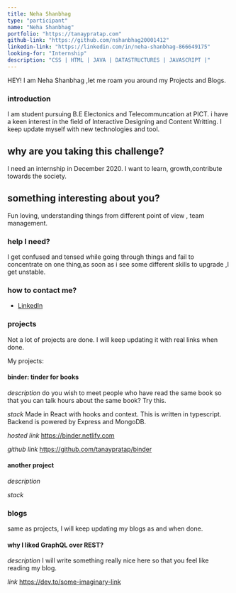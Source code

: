 ```yaml
---
title: Neha Shanbhag
type: "participant"
name: "Neha Shanbhag"
portfolio: "https://tanaypratap.com"
github-link: "https://github.com/nshanbhag20001412"
linkedin-link: "https://linkedin.com/in/neha-shanbhag-866649175"
looking-for: "Internship"
description: "CSS | HTML | JAVA | DATASTRUCTURES | JAVASCRIPT |"
---
```


HEY! I am Neha Shanbhag ,let me roam you around my Projects and Blogs.

### introduction

I am student pursuing B.E Electonics and Telecommuncation at PICT. i have a keen interest in the field of Interactive Designing and Content Writting. I keep update myself with new technologies and tool. 

## why are you taking this challenge?

I need an internship in December 2020.
I want to learn, growth,contribute towards the society.

## something interesting about you?

Fun loving, understanding things from different point of view , team management.

### help I need?

I get confused and tensed while going through things and fail to concentrate on one thing,as soon as i see some different skills to upgrade ,I get unstable. 

### how to contact me?

- [LinkedIn](https://linkedin.com/in/neha-shanbhag-866649175)

### projects

Not a lot of projects are done. I will keep updating it with real links when done.

My projects:

#### binder: tinder for books

_description_ do you wish to meet people who have read the same book so that you can talk hours about the same book? Try this.

_stack_ Made in React with hooks and context. This is written in typescript. Backend is powered by Express and MongoDB.

_hosted link_ https://binder.netlify.com

_github link_ https://github.com/tanaypratap/binder

#### another project

_description_

_stack_

### blogs

same as projects, I will keep updating my blogs as and when done.

#### why I liked GraphQL over REST?

_description_ I will write something really nice here so that you feel like reading my blog.

_link_ https://dev.to/some-imaginary-link
